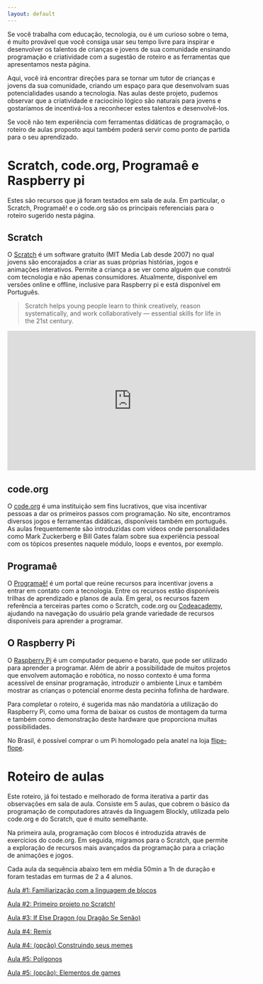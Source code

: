 ```yaml
---
layout: default
---
```


Se você trabalha com educação, tecnologia, ou é um curioso sobre o tema, é muito provável que você consiga usar seu tempo livre para inspirar e desenvolver os talentos de crianças e jovens de sua comunidade ensinando programação e criatividade com a sugestão de roteiro e as ferramentas que apresentamos nesta página.

Aqui, você irá encontrar direções para se tornar um tutor de crianças e jovens da sua comunidade, criando um espaço para que desenvolvam suas potencialidades usando a tecnologia. Nas aulas deste projeto, pudemos observar que a criatividade e raciocínio lógico são naturais para jovens e gostaríamos de incentivá-los a reconhecer estes talentos e desenvolvê-los.

Se você não tem experiência com ferramentas didáticas de programação, o roteiro de aulas proposto aqui também poderá servir como ponto de partida para o seu aprendizado. 

# Scratch, code.org, Programaê e Raspberry pi

Estes são recursos que já foram testados em sala de aula. Em particular, o Scratch, Programaê! e o code.org são os principais referenciais para o roteiro sugerido nesta página.

## Scratch

O [Scratch](https://scratch.mit.edu/) é um software gratuito (MIT Media Lab desde 2007) no qual jovens são encorajados a criar as suas próprias histórias, jogos e animações interativos. Permite a criança a se ver como alguém que constrói com tecnologia e não apenas consumidores. Atualmente, disponível em versões online e offline, inclusive para Raspberry pi e está disponível em Português.

> Scratch helps young people learn to think creatively, reason systematically, and work collaboratively — essential skills for life in the 21st century.

<iframe width="560" height="315" src="https://www.youtube.com/embed/-SjuiawRMU4" frameborder="0" allow="autoplay; encrypted-media" allowfullscreen></iframe>

## code.org

O [code.org](https://code.org/) é uma instituição sem fins lucrativos, que visa incentivar pessoas a dar os primeiros passos com programação. No site, encontramos diversos jogos e ferramentas didáticas, disponíveis também em português. As aulas frequentemente são introduzidas com vídeos onde personalidades como Mark Zuckerberg e Bill Gates falam sobre sua experiência pessoal com os tópicos presentes naquele módulo, loops e eventos, por exemplo.

## Programaê

O [Programaê!](http://programae.org.br/) é um portal que reúne recursos para incentivar jovens a entrar em contato com a tecnologia. Entre os recursos estão disponíveis trilhas de aprendizado e planos de aula. Em geral, os recursos fazem referência a terceiras partes como o Scratch, code.org ou [Codeacademy](https://www.codecademy.com/pt-BR/learn), ajudando na navegação do usuário pela grande variedade de recursos disponíveis para aprender a programar.


## O Raspberry Pi

O [Raspberry Pi](https://www.raspberrypi.org/) é um computador pequeno e barato, que pode ser utilizado para aprender a programar. Além de abrir a possibilidade de muitos projetos que envolvem automação e robótica, no nosso contexto é uma forma acessível de ensinar programação, introduzir o ambiente Linux e também mostrar as crianças o potencial enorme desta pecinha fofinha de hardware.

Para completar o roteiro, é sugerida mas não mandatória a utilização do Raspberry Pi, como uma forma de baixar os custos de montagem da turma e também como demonstração deste hardware que proporciona muitas possibilidades.

No Brasil, é possível comprar o um Pi homologado pela anatel na loja [flipe-flope](https://www.filipeflop.com/).

# Roteiro de aulas

Este roteiro, já foi testado e melhorado de forma iterativa a partir das observações em sala de aula. Consiste em 5 aulas, que cobrem o básico da programação de computadores através da linguagem Blockly, utilizada pelo code.org e do Scratch, que é muito semelhante.

Na primeira aula, programação com blocos é introduzida através de exercícios do code.org. Em seguida, migramos para o Scratch, que permite a exploração de recursos mais avançados da programação para a criação de animações e jogos.

Cada aula da sequência abaixo tem em média 50min a 1h de duração e foram testadas em turmas de 2 a 4 alunos.

[Aula #1: Familiarização com a linguagem de blocos](./aula-intro.html)

[Aula #2: Primeiro projeto no Scratch!](./aula-primeiro-projeto-scratch.html)

[Aula #3: If Else Dragon (ou Dragão Se Senão)](./aula-if-else.html)

[Aula #4: Remix](./aula-remix.html)

[Aula #4: (opção) Construindo seus memes](./aula-memes.html)

[Aula #5: Polígonos](./aula-desafio.html)

[Aula #5: (opção): Elementos de games](./aula-games.html)




